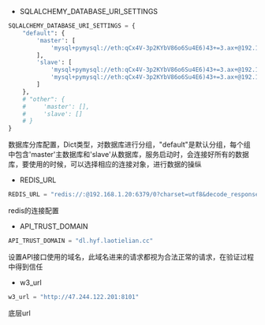 
*  SQLALCHEMY_DATABASE_URI_SETTINGS

``` python
SQLALCHEMY_DATABASE_URI_SETTINGS = {
    "default": {
        'master': [
            'mysql+pymysql://eth:qCx4V-3p2KYbV86o6Su4E6)43+=3.ax+@192.168.1.241/eth?charset=utf8',
        ],
        'slave': [
            'mysql+pymysql://eth:qCx4V-3p2KYbV86o6Su4E6)43+=3.ax+@192.168.1.21/eth?charset=utf8',
            'mysql+pymysql://eth:qCx4V-3p2KYbV86o6Su4E6)43+=3.ax+@192.168.1.22/eth?charset=utf8',
        ]
    },
    # "other": {
    #     'master': [],
    #     'slave': []
    # }
}
```

数据库分库配置，Dict类型，对数据库进行分组，"default"是默认分组，每个组中包含'master'主数据库和'slave'从数据库，服务启动时，会连接好所有的数据库，要使用的时候，可以选择相应的连接对象，进行数据的操纵
* REDIS_URL

``` python
REDIS_URL = "redis://:@192.168.1.20:6379/0?charset=utf8&decode_responses=true"
```
redis的连接配置

* API_TRUST_DOMAIN

``` python
API_TRUST_DOMAIN = "dl.hyf.laotielian.cc"
```

设置API接口使用的域名，此域名进来的请求都视为合法正常的请求，在验证过程中得到信任

*  w3_url 
``` python
w3_url = "http://47.244.122.201:8101"
``` 
底层url
